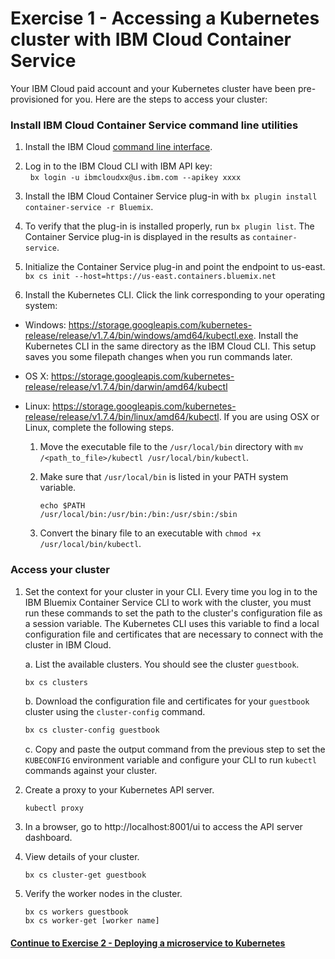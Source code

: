 # Exercise 1 - Accessing a Kubernetes cluster with IBM Cloud Container Service

Your IBM Cloud paid account and your Kubernetes cluster have been pre-provisioned for you. Here are the steps to access your cluster:

### Install IBM Cloud Container Service command line utilities

1. Install the IBM Cloud [command line interface](https://clis.ng.bluemix.net/ui/home.html).

2. Log in to the IBM Cloud CLI with IBM API key:   
   `bx login -u ibmcloudxx@us.ibm.com --apikey xxxx`      

3. Install the IBM Cloud Container Service plug-in with `bx plugin install container-service -r Bluemix`.

4. To verify that the plug-in is installed properly, run `bx plugin list`. The Container Service plug-in is displayed in the results as `container-service`.

5. Initialize the Container Service plug-in and point the endpoint to us-east.   
   `bx cs init --host=https://us-east.containers.bluemix.net`

6. Install the Kubernetes CLI. Click the link corresponding to your operating system:

* Windows: https://storage.googleapis.com/kubernetes-release/release/v1.7.4/bin/windows/amd64/kubectl.exe. Install the Kubernetes CLI in the same directory as the IBM Cloud CLI. This setup saves you some filepath changes when you run commands later.
    
* OS X: https://storage.googleapis.com/kubernetes-release/release/v1.7.4/bin/darwin/amd64/kubectl
* Linux: https://storage.googleapis.com/kubernetes-release/release/v1.7.4/bin/linux/amd64/kubectl. If you are using OSX or Linux, complete the following steps.

    1. Move the executable file to the `/usr/local/bin` directory with `mv /<path_to_file>/kubectl /usr/local/bin/kubectl`.

    2. Make sure that `/usr/local/bin` is listed in your PATH system variable.
       ```
       echo $PATH
       /usr/local/bin:/usr/bin:/bin:/usr/sbin:/sbin
       ```
    3. Convert the binary file to an executable with `chmod +x /usr/local/bin/kubectl`.


### Access your cluster

1. Set the context for your cluster in your CLI. Every time you log in to the IBM Bluemix Container Service CLI to work with the cluster, you must run these commands to set the path to the cluster's configuration file as a session variable. The Kubernetes CLI uses this variable to find a local configuration file and certificates that are necessary to connect with the cluster in IBM Cloud.

    a. List the available clusters. You should see the cluster `guestbook`.
    
    ```bash
    bx cs clusters
    ```
    
    b. Download the configuration file and certificates for your `guestbook` cluster using the `cluster-config` command.
    
    ```bash
    bx cs cluster-config guestbook
    ```
    
    c. Copy and paste the output command from the previous step to set the `KUBECONFIG` environment variable and configure your CLI to run `kubectl` commands against your cluster.

2. Create a proxy to your Kubernetes API server.

    ```
    kubectl proxy
    ```
    
3. In a browser, go to http://localhost:8001/ui to access the API server dashboard.   

4. View details of your cluster.
    ```
    bx cs cluster-get guestbook
    ```

5. Verify the worker nodes in the cluster.   
    ```
    bx cs workers guestbook
    bx cs worker-get [worker name]
    ```

#### [Continue to Exercise 2 - Deploying a microservice to Kubernetes](../exercise-2/README.md)
